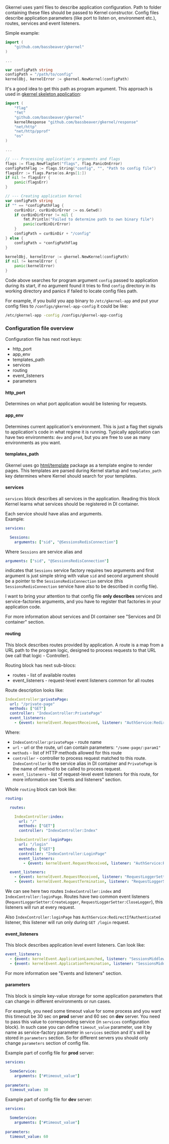 Gkernel uses yaml files to describe application configuration. Path to folder containing these files should be passed to Kernel constructor.
Config files describe application parameters (like port to listen on, environment etc.), routes, services and event listeners.

Simple example:
```go
import (
	"github.com/bassbeaver/gkernel"
)

...

var configPath string
configPath = "/path/to/config"
kernelObj, kernelError := gkernel.NewKernel(configPath)
``` 

It's a good idea to get this path as program argument. This approach is used in [gkernel skeleton application](https://github.com/bassbeaver/gkernel-skeleton):
```go
import (
	"flag"
	"fmt"
	"github.com/bassbeaver/gkernel"
	kernelResponse "github.com/bassbeaver/gkernel/response"
	"net/http"
	"net/http/pprof"
	"os"
)

...

// --- Processing application's arguments and flags
flags := flag.NewFlagSet("flags", flag.PanicOnError)
configPathFlag := flags.String("config", "", "Path to config file")
flagsErr := flags.Parse(os.Args[1:])
if nil != flagsErr {
    panic(flagsErr)
}

// --- Creating application Kernel
var configPath string
if "" == *configPathFlag {
    curBinDir, curBinDirError := os.Getwd()
    if curBinDirError != nil {
        fmt.Println("Failed to determine path to own binary file")
        panic(curBinDirError)
    }
    configPath = curBinDir + "/config"
} else {
    configPath = *configPathFlag
}

kernelObj, kernelError := gkernel.NewKernel(configPath)
if nil != kernelError {
    panic(kernelError)
}
```
Code above searches for program argument `config` passed to application during its start, if no argument found it tries 
to find `config` directory in its working directory and panics if failed to locate config files path.

For example, if you build you app binary to `/etc/gkernel-app` and put your config files to `/configs/gkernel-app-config`  it could be like:
```bash
/etc/gkernel-app -config /configs/gkernel-app-config
```

### Configuration file overview
Configuration file has next root keys:

* http_port
* app_env &nbsp;
* templates_path &nbsp;
* services &nbsp;
* routing &nbsp;
* event_listeners &nbsp;
* parameters &nbsp;

#### http_port
Determines on what port application would be listening for requests.
 
#### app_env
Determines current application's environment. This is just a flag thet signals to application's code in what regime it is running.
Typically application can have two environments: `dev` and `prod`, but you are free to use as many environments as you want.

#### templates_path
Gkernel uses go [html/template](https://golang.org/pkg/html/template/) package as a template engine to render pages.
This templates are parsed during Kernel startup and `templates_path` key determines where Kernel should search for your templates.

#### services
`services` block describes all services in the application. Reading this block Kernel learns what services should be registered in
DI container.

Each service should have alias and arguments.  
Example:
```yaml
services:

  Sessions:
    arguments: ["sid", "@SessionsRedisConnection"]
```
Where `Sessions` are service alias and 
```yaml
arguments: ["sid", "@SessionsRedisConnection"]
``` 
indicates that `Sessions` service factory requires two arguments and
first argument is just simple string with value `sid` and second argument should be a pointer to the `SessionsRedisConnection` 
service (this `SessionsRedisConnection` service have also to be described in config file).

I want to bring your attention to that config file **only describes** services and service-factories arguments, and you have to register
that factories in your application code.

For more information about services and DI container see "Services and DI container" section.

#### routing
This block describes routes provided by application. A route is a map from a URL path to the program logic, 
designed to process requests to that URL (we call that logic - Controller).

Routing block has next sub-blocs:
* routes - list of available routes
* event_listeners - request-level event listeners common for all routes

Route description looks like:
```yaml
IndexController:privatePage:
  url: "/private-page"
  methods: ["GET"]
  controller: "IndexController:PrivatePage"
  event_listeners:
    - {event: kernelEvent.RequestReceived, listener: "AuthService:RedirectToLoginIfNotAuthenticated", priority: 41}
``` 
Where:

* `IndexController:privatePage` - route name
* `url` - url or the route, url can contain parameters: `"/some-page/:param1"`
* `methods` - list of HTTP methods allowed for this route
* `controller` - controller to process request matched to this route. `IndexController` is the service alias in DI container and `PrivatePage` is the name of method to be called to process request.
* `event_listeners` - list of request-level event listeners for this route, for more information see "Events and listeners" section.

Whole `routing` block can look like:
```yaml
routing:

  routes:

    IndexController:index:
      url: "/"
      methods: ["GET"]
      controller: "IndexController:Index"

    IndexController:loginPage:
      url: "/login"
      methods: ["GET"]
      controller: "IndexController:LoginPage"
      event_listeners:
        - {event: kernelEvent.RequestReceived, listener: "AuthService:RedirectIfAuthenticated", priority: 41}

  event_listeners:
    - {event: kernelEvent.RequestReceived, listener: "RequestLoggerSetter:CreateLogger", priority: 15}
    - {event: kernelEvent.RequestTermination, listener: "RequestLoggerSetter:CloseLogger", priority: 100}
```
We can see here two routes `IndexController:index` and `IndexController:loginPage`. Routes have two common event listeners (`RequestLoggerSetter:CreateLogger`, `RequestLoggerSetter:CloseLogger`),
this listeners will run at every request.

Also `IndexController:loginPage` has `AuthService:RedirectIfAuthenticated` listener, this listener will run only during `GET /login` request.

 
#### event_listeners

This block describes application level event listeners. Can look like:
```yaml
event_listeners:
  - {event: kernelEvent.ApplicationLaunched, listener: "SessionsMiddleware:InitRedisConnection", priority: 10}
  - {event: kernelEvent.ApplicationTermination, listener: "SessionsMiddleware:CloseRedisConnection", priority: 10}
```
For more information see "Events and listeners" section.


#### parameters

This block is simple key-value storage for some application parameters that can change in different environments or run cases. 

For example, you need some timeout value for some process and you want this timeout be 30 sec on **prod** server and 60 sec on **dev** server.
You need to pass this value to corresponding service (in `services` configuration block).
In such case you can define `timeout_value` parameter, use it by name as service-factory parameter in `services` section and it's will be stored in `parameters` section.
So for different servers you should only change `parameters` section of config file.

Example part of config file for **prod** server:
```yaml
services:

  SomeService:
    arguments: ["#timeout_value"]
    
parameters:
  timeout_value: 30
```  

Example part of config file for **dev** server:
```yaml
services:

  SomeService:
    arguments: ["#timeout_value"]
    
parameters:
  timeout_value: 60
```  